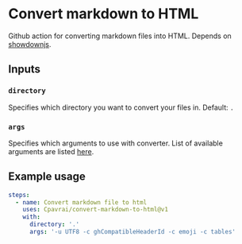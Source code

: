 # Convert markdown to HTML

Github action for converting markdown files into HTML. Depends on [showdownjs](https://showdownjs.com/).

## Inputs

### `directory`

Specifies which directory you want to convert your files in. Default: `.`

### `args`

Specifies which arguments to use with converter. List of available arguments are listed [here](https://showdownjs.com/docs/available-options/).

## Example usage

```yaml
steps:
  - name: Convert markdown file to html
    uses: Cpavrai/convert-markdown-to-html@v1
    with:
      directory: '.'
      args: '-u UTF8 -c ghCompatibleHeaderId -c emoji -c tables'
```